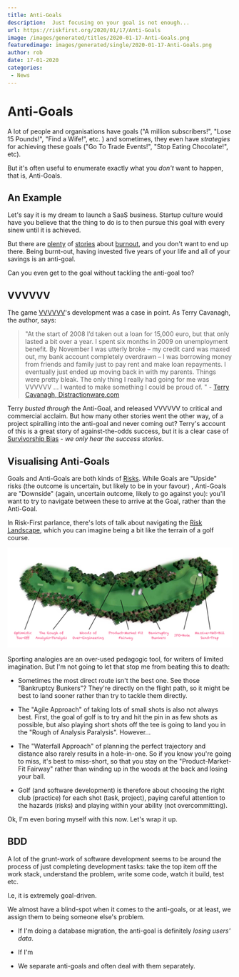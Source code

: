 ```yaml
---
title: Anti-Goals
description:  Just focusing on your goal is not enough... 
url: https://riskfirst.org/2020/01/17/Anti-Goals
image: /images/generated/titles/2020-01-17-Anti-Goals.png
featuredimage: images/generated/single/2020-01-17-Anti-Goals.png
author: rob
date: 17-01-2020
categories:
 - News
---
```



# Anti-Goals

A lot of people and organisations have goals ("A million subscribers!", "Lose 15 Pounds!", "Find a Wife!", etc. ) and sometimes, they even have _strategies_ for achieving these goals ("Go To Trade Events!", "Stop Eating Chocolate!", etc).

But it's often useful to enumerate exactly what you _don't_ want to happen, that is, Anti-Goals.

## An Example

Let's say it is my dream to launch a SaaS business.  Startup culture would have you believe that the thing to do is to then pursue this goal with every sinew until it is achieved.   

But there are [plenty](https://www.tintup.com/blog/take-break-startup-guide-avoiding-burnout/) of [stories](https://mattermark.com/startup-burnout/) about [burnout](http://www.startupburnout.com), and you don't want to end up there.  Being burnt-out, having invested five years of your life and all of your savings is an anti-goal.

Can you even get to the goal without tackling the anti-goal too?

## VVVVVV

The game [VVVVVV](https://en.wikipedia.org/wiki/VVVVVV)'s development was a case in point.  As Terry Cavanagh, the author, says:

> "At the start of 2008 I’d taken out a loan for 15,000 euro, but that only lasted a bit over a year. I spent six months in 2009 on unemployment benefit. By November I was utterly broke – my credit card was maxed out, my bank account completely overdrawn – I was borrowing money from friends and family just to pay rent and make loan repayments. I eventually just ended up moving back in with my parents. Things were pretty bleak.  The only thing I really had going for me was VVVVVV ... I wanted to make something I could be proud of. " - [Terry Cavanagh, Distractionware.com](http://distractionware.com/blog/2011/01/stop-and-reflect/)
 
Terry _busted through_ the Anti-Goal, and released VVVVVV to critical and commercial acclaim.  But how many other stories went the other way, of a project spiralling into the anti-goal and never coming out?   Terry's account of this is a great story of against-the-odds success, but it is a clear case of [Survivorship Bias](https://en.wikipedia.org/wiki/Survivorship_bias) - _we only hear the success stories_.

## Visualising Anti-Goals

Goals and Anti-Goals are both kinds of [Risks](Glossary.md#risk).  While Goals are "Upside" risks (the outcome is uncertain, but likely to be in your favour) , Anti-Goals are "Downside" (again, uncertain outcome, likely to go against you): you'll want to try to navigate between these to arrive at the Goal, rather than the Anti-Goal.

In Risk-First parlance, there's lots of talk about navigating the [Risk Landscape](/Risk-Landscape.md), which you can imagine being a bit like the terrain of a golf course.  

![Goals On A Golf Course](/images/posts/anti-goals/golf.png)

Sporting analogies are an over-used pedagogic tool, for writers of limited imagination.  But I'm not going to let that stop me from beating this to death:

 - Sometimes the most direct route isn't the best one.  See those "Bankruptcy Bunkers"?  They're directly on the flight path, so it might be best to land sooner rather than try to tackle them directly.
 
 - The "Agile Approach" of taking lots of small shots is also not always best.  First, the goal of golf is to try and hit the pin in as few shots as possible, but also playing short shots off the tee is going to land you in the "Rough of Analysis Paralysis".  However...
 
 - The "Waterfall Approach" of planning the perfect trajectory and distance also rarely results in a hole-in-one.  So if you know you're going to miss, it's best to miss-short, so that you stay on the "Product-Market-Fit Fairway" rather than winding up in the woods at the back and losing your ball.
 
 - Golf (and software development) is therefore about choosing the right club (practice) for each shot (task, project), paying careful attention to the hazards (risks) and playing within your ability (not overcommitting).
 
Ok, I'm even boring myself with this now.  Let's wrap it up.

## BDD

A lot of the grunt-work of software development seems to be around the process of just completing development tasks:  take the top item off the work stack, understand the problem, write some code, watch it build, test etc.  

I.e, it is extremely goal-driven.   

We almost have a blind-spot when it comes to the anti-goals, or at least, we assign them to being someone else's problem.

- If I'm doing a database migration, the anti-goal is definitely _losing users' data_.
- If I'm 

- We separate anti-goals and often deal with them separately.


 
 


